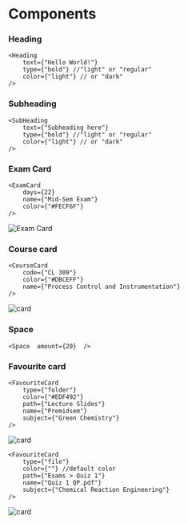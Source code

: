 # Components

### Heading

```
<Heading
	text={"Hello World!"}
	type={"bold"} //"light" or "regular"
	color={"light"} // or "dark"
/>
```

### Subheading

```
<SubHeading
	text={"Subheading here"}
	type={"bold"} //"light" or "regular"
	color={"light"} // or "dark"
/>
```

### Exam Card

```
<ExamCard
	days={22}
	name={"Mid-Sem Exam"}
	color={"#FECF6F"}
/>
```

![Exam Card](https://i.postimg.cc/MKLfZ8Gq/Screenshot-2022-12-04-at-14-42-17.png)

### Course card

```
<CourseCard
	code={"CL 309"}
	color={"#DBCEFF"}
	name={"Process Control and Instrumentation"}
/>
```

![card](https://i.postimg.cc/DwVsdT35/Screenshot-2022-12-04-at-14-48-00.png)

### Space

```
<Space  amount={20}  />
```

### Favourite card

```
<FavouriteCard
	type={"folder"}
	color={"#EDF492"}
	path={"Lecture Slides"}
	name={"Premidsem"}
	subject={"Green Chemistry"}
/>
```

![card](https://i.postimg.cc/Gm7828xB/Screenshot-2022-12-04-at-14-50-14.png)

```
<FavouriteCard
	type={"file"}
	color={""} //default color
	path={"Exams > Quiz 1"}
	name={"Quiz 1 QP.pdf"}
	subject={"Chemical Reaction Engineering"}
/>
```

![card](https://i.postimg.cc/DwM0FV7L/Screenshot-2022-12-04-at-14-50-11.png)
